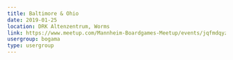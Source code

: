 ```yaml
---
title: Baltimore & Ohio
date: 2019-01-25
location: DRK Altenzentrum, Worms
link: https://www.meetup.com/Mannheim-Boardgames-Meetup/events/jqfmdqyzcbhc/
usergroup: bogama
type: usergroup
---
```

